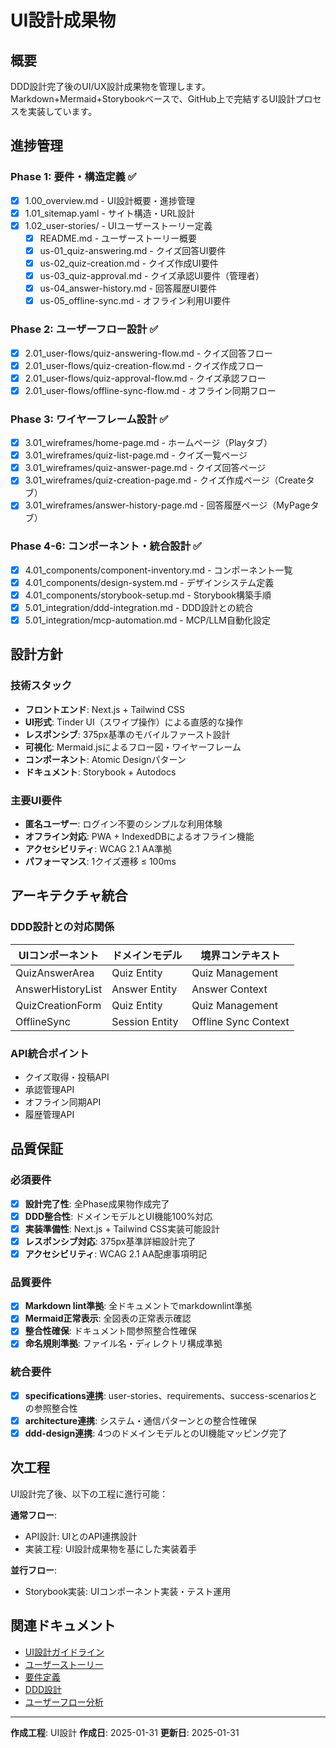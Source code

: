 # UI設計成果物

## 概要

DDD設計完了後のUI/UX設計成果物を管理します。Markdown+Mermaid+Storybookベースで、GitHub上で完結するUI設計プロセスを実装しています。

## 進捗管理

### Phase 1: 要件・構造定義 ✅

- [x] 1.00_overview.md - UI設計概要・進捗管理
- [x] 1.01_sitemap.yaml - サイト構造・URL設計
- [x] 1.02_user-stories/ - UIユーザーストーリー定義
  - [x] README.md - ユーザーストーリー概要
  - [x] us-01_quiz-answering.md - クイズ回答UI要件
  - [x] us-02_quiz-creation.md - クイズ作成UI要件
  - [x] us-03_quiz-approval.md - クイズ承認UI要件（管理者）
  - [x] us-04_answer-history.md - 回答履歴UI要件
  - [x] us-05_offline-sync.md - オフライン利用UI要件

### Phase 2: ユーザーフロー設計 ✅

- [x] 2.01_user-flows/quiz-answering-flow.md - クイズ回答フロー
- [x] 2.01_user-flows/quiz-creation-flow.md - クイズ作成フロー
- [x] 2.01_user-flows/quiz-approval-flow.md - クイズ承認フロー
- [x] 2.01_user-flows/offline-sync-flow.md - オフライン同期フロー

### Phase 3: ワイヤーフレーム設計 ✅

- [x] 3.01_wireframes/home-page.md - ホームページ（Playタブ）
- [x] 3.01_wireframes/quiz-list-page.md - クイズ一覧ページ
- [x] 3.01_wireframes/quiz-answer-page.md - クイズ回答ページ
- [x] 3.01_wireframes/quiz-creation-page.md - クイズ作成ページ（Createタブ）
- [x] 3.01_wireframes/answer-history-page.md - 回答履歴ページ（MyPageタブ）

### Phase 4-6: コンポーネント・統合設計 ✅

- [x] 4.01_components/component-inventory.md - コンポーネント一覧
- [x] 4.01_components/design-system.md - デザインシステム定義
- [x] 4.01_components/storybook-setup.md - Storybook構築手順
- [x] 5.01_integration/ddd-integration.md - DDD設計との統合
- [x] 5.01_integration/mcp-automation.md - MCP/LLM自動化設定

## 設計方針

### 技術スタック

- **フロントエンド**: Next.js + Tailwind CSS
- **UI形式**: Tinder UI（スワイプ操作）による直感的な操作
- **レスポンシブ**: 375px基準のモバイルファースト設計
- **可視化**: Mermaid.jsによるフロー図・ワイヤーフレーム
- **コンポーネント**: Atomic Designパターン
- **ドキュメント**: Storybook + Autodocs

### 主要UI要件

- **匿名ユーザー**: ログイン不要のシンプルな利用体験
- **オフライン対応**: PWA + IndexedDBによるオフライン機能
- **アクセシビリティ**: WCAG 2.1 AA準拠
- **パフォーマンス**: 1クイズ遷移 ≤ 100ms

## アーキテクチャ統合

### DDD設計との対応関係

| UIコンポーネント | ドメインモデル | 境界コンテキスト |
|------------------|----------------|------------------|
| QuizAnswerArea | Quiz Entity | Quiz Management |
| AnswerHistoryList | Answer Entity | Answer Context |
| QuizCreationForm | Quiz Entity | Quiz Management |
| OfflineSync | Session Entity | Offline Sync Context |

### API統合ポイント

- クイズ取得・投稿API
- 承認管理API
- オフライン同期API
- 履歴管理API

## 品質保証

### 必須要件

- [x] **設計完了性**: 全Phase成果物作成完了
- [x] **DDD整合性**: ドメインモデルとUI機能100%対応
- [x] **実装準備性**: Next.js + Tailwind CSS実装可能設計
- [x] **レスポンシブ対応**: 375px基準詳細設計完了
- [x] **アクセシビリティ**: WCAG 2.1 AA配慮事項明記

### 品質要件

- [x] **Markdown lint準拠**: 全ドキュメントでmarkdownlint準拠
- [x] **Mermaid正常表示**: 全図表の正常表示確認
- [x] **整合性確保**: ドキュメント間参照整合性確保
- [x] **命名規則準拠**: ファイル名・ディレクトリ構成準拠

### 統合要件

- [x] **specifications連携**: user-stories、requirements、success-scenariosとの参照整合性
- [x] **architecture連携**: システム・通信パターンとの整合性確保
- [x] **ddd-design連携**: 4つのドメインモデルとのUI機能マッピング完了

## 次工程

UI設計完了後、以下の工程に進行可能：

**通常フロー**:

- API設計: UIとのAPI連携設計
- 実装工程: UI設計成果物を基にした実装着手

**並行フロー**:

- Storybook実装: UIコンポーネント実装・テスト運用

## 関連ドキュメント

- [UI設計ガイドライン](docs/instructions/shared/workflow/04.01_ui-design.md)
- [ユーザーストーリー](docs/project/specifications/user-stories/user-story-quiz.md)
- [要件定義](docs/project/specifications/requirements/requirements-quiz.md)
- [DDD設計](docs/project/ddd-design/README.md)
- [ユーザーフロー分析](docs/project/ddd-design/2.02_user-flow-analysis/user-flow-analysis.md)

---
**作成工程**: UI設計
**作成日**: 2025-01-31
**更新日**: 2025-01-31
